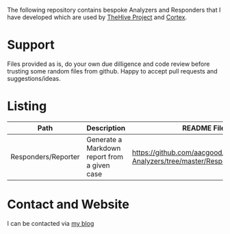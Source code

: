 The following repository contains bespoke Analyzers and Responders that I have developed which are used by [TheHive Project](https://thehive-project.org) and [Cortex](https://github.com/TheHive-Project/Cortex/blob/master/README.md).

# Support
Files provided as is, do your own due dilligence and code review before trusting some random files from github.  Happy to accept pull requests and suggestions/ideas.

# Listing

| Path                | Description                                  | README File                                                                   | 
|---------------------|----------------------------------------------|-------------------------------------------------------------------------------|
| Responders/Reporter | Generate a Markdown report from a given case | <https://github.com/aacgood/Cortex-Analyzers/tree/master/Responders/Reporter> |

# Contact and Website
I can be contacted via [my blog](<https://blog.agood.cloud/contact/>)

